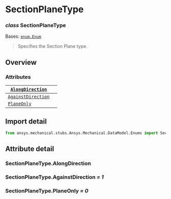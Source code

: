 # SectionPlaneType

### *class* SectionPlaneType

Bases: [`enum.Enum`](https://docs.python.org/3/library/enum.html#enum.Enum)

> Specifies the Section Plane type.

> <!-- !! processed by numpydoc !! -->

## Overview

### Attributes

| [`AlongDirection`](#SectionPlaneType.AlongDirection)     |    |
|----------------------------------------------------------|----|
| [`AgainstDirection`](#SectionPlaneType.AgainstDirection) |    |
| [`PlaneOnly`](#SectionPlaneType.PlaneOnly)               |    |

## Import detail

```python
from ansys.mechanical.stubs.Ansys.Mechanical.DataModel.Enums import SectionPlaneType
```

## Attribute detail

### SectionPlaneType.AlongDirection

### SectionPlaneType.AgainstDirection *= 1*

### SectionPlaneType.PlaneOnly *= 0*
